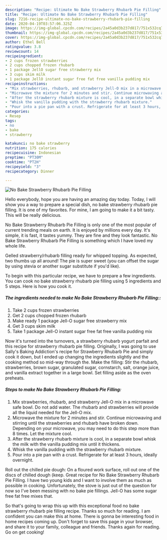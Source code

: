 ```yaml
---
description: "Recipe: Ultimate No Bake Strawberry Rhubarb Pie Filling"
title: "Recipe: Ultimate No Bake Strawberry Rhubarb Pie Filling"
slug: 7216-recipe-ultimate-no-bake-strawberry-rhubarb-pie-filling
date: 2020-04-19T03:57:06.325Z
image: https://img-global.cpcdn.com/recipes/2a45a0d3b237d817/751x532cq70/no-bake-strawberry-rhubarb-pie-filling-recipe-main-photo.jpg
thumbnail: https://img-global.cpcdn.com/recipes/2a45a0d3b237d817/751x532cq70/no-bake-strawberry-rhubarb-pie-filling-recipe-main-photo.jpg
cover: https://img-global.cpcdn.com/recipes/2a45a0d3b237d817/751x532cq70/no-bake-strawberry-rhubarb-pie-filling-recipe-main-photo.jpg
author: Ethel Bell
ratingvalue: 3.8
reviewcount: 14
recipeingredient:
- 2 cups frozen strawberries
- 2 cups chopped frozen rhubarb
- 1 package JellO sugar free strawberry mix
- 3 cups skim milk
- 1 package JellO instant sugar free fat free vanilla pudding mix
recipeinstructions:
- "Mix strawberries, rhubarb, and strawberry Jell-O mix in a microwave safe bowl. Do not add water. The rhubarb and strawberries will provide all the liquid needed for the Jell-O mix."
- "Microwave the mixture for 2 minutes and stir. Continue microwaving and stirring until the strawberries and rhubarb have broken down. Depending on your microwave, you may need to do this step more than 8 times. Let the mixture cool."
- "After the strawberry rhubarb mixture is cool, in a separate bowl whisk the milk with the vanilla pudding mix until it thickens."
- "Whisk the vanilla pudding with the strawberry rhubarb mixture."
- "Pour into a pie pan with a crust. Refrigerate for at least 3 hours, ideally overnight."
categories:
- Resep
tags:
- no
- bake
- strawberry

katakunci: no bake strawberry
nutrition: 175 calories
recipecuisine: Indonesian
preptime: "PT30M"
cooktime: "PT2H"
recipeyield: "3"
recipecategory: Dinner

---
```



![No Bake Strawberry Rhubarb Pie Filling](https://img-global.cpcdn.com/recipes/2a45a0d3b237d817/751x532cq70/no-bake-strawberry-rhubarb-pie-filling-recipe-main-photo.jpg)

Hello everybody, hope you are having an amazing day today. Today, I will show you a way to prepare a special dish, no bake strawberry rhubarb pie filling. It is one of my favorites. For mine, I am going to make it a bit tasty. This will be really delicious.

No Bake Strawberry Rhubarb Pie Filling is only one of the most popular of current trending meals on earth. It is enjoyed by millions every day. It's simple, it is fast, it tastes yummy. They are fine and they look fantastic. No Bake Strawberry Rhubarb Pie Filling is something which I have loved my whole life.

Gelled strawberry/rhubarb filling ready for whipped topping. As expected, two thumbs up all around! The pie is super sweet (you can offset the sugar by using stevia or another sugar substitute if you&#39;d like).


To begin with this particular recipe, we have to prepare a few ingredients. You can cook no bake strawberry rhubarb pie filling using 5 ingredients and 5 steps. Here is how you cook it.

##### The ingredients needed to make No Bake Strawberry Rhubarb Pie Filling::

1. Take 2 cups frozen strawberries
1. Get 2 cups chopped frozen rhubarb
1. Make ready 1 package Jell-O sugar free strawberry mix
1. Get 3 cups skim milk
1. Take 1 package Jell-O instant sugar free fat free vanilla pudding mix


Now it&#39;s turned into the turnovers, a strawberry rhubarb yogurt parfait and this recipe for strawberry rhubarb pie filling. Originally, I was going to use Sally&#39;s Baking Addiction&#39;s recipe for Strawberry Rhubarb Pie and simply cook it down, but I ended up changing the ingredients slightly and the cooking method so mid-way through the. Make the filling: Stir the rhubarb, strawberries, brown sugar, granulated sugar, cornstarch, salt, orange juice, and vanilla extract together in a large bowl. Set filling aside as the oven preheats. 

##### Steps to make No Bake Strawberry Rhubarb Pie Filling:

1. Mix strawberries, rhubarb, and strawberry Jell-O mix in a microwave safe bowl. Do not add water. The rhubarb and strawberries will provide all the liquid needed for the Jell-O mix.
1. Microwave the mixture for 2 minutes and stir. Continue microwaving and stirring until the strawberries and rhubarb have broken down. Depending on your microwave, you may need to do this step more than 8 times. Let the mixture cool.
1. After the strawberry rhubarb mixture is cool, in a separate bowl whisk the milk with the vanilla pudding mix until it thickens.
1. Whisk the vanilla pudding with the strawberry rhubarb mixture.
1. Pour into a pie pan with a crust. Refrigerate for at least 3 hours, ideally overnight.


Roll out the chilled pie dough: On a floured work surface, roll out one of the discs of chilled dough (keep. Great recipe for No Bake Strawberry Rhubarb Pie Filling. I have two young kids and I want to involve them as much as possible in cooking. Unfortunately, the stove is just out of the question for now so I&#39;ve been messing with no bake pie fillings. Jell-O has some sugar free fat free mixes that. 

So that's going to wrap this up with this exceptional food no bake strawberry rhubarb pie filling recipe. Thanks so much for reading. I am confident you can make this at home. There is gonna be interesting food in home recipes coming up. Don't forget to save this page in your browser, and share it to your family, colleague and friends. Thanks again for reading. Go on get cooking!
